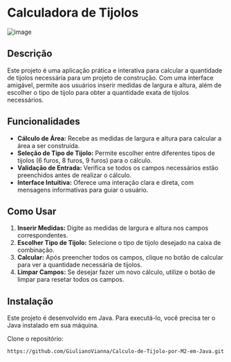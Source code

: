 # Calculadora de Tijolos

![image](https://github.com/GiulianoVianna/Calculo-de-Tijolo-por-M2-em-Java/assets/101942554/5eef5362-f58c-4ce6-9123-fddf6b33aad0)


## Descrição

Este projeto é uma aplicação prática e interativa para calcular a quantidade de tijolos necessária para um projeto de construção. Com uma interface amigável, permite aos usuários inserir medidas de largura e altura, além de escolher o tipo de tijolo para obter a quantidade exata de tijolos necessários.

## Funcionalidades

- **Cálculo de Área:** Recebe as medidas de largura e altura para calcular a área a ser construída.
- **Seleção de Tipo de Tijolo:** Permite escolher entre diferentes tipos de tijolos (6 furos, 8 furos, 9 furos) para o cálculo.
- **Validação de Entrada:** Verifica se todos os campos necessários estão preenchidos antes de realizar o cálculo.
- **Interface Intuitiva:** Oferece uma interação clara e direta, com mensagens informativas para guiar o usuário.

## Como Usar

1. **Inserir Medidas:** Digite as medidas de largura e altura nos campos correspondentes.
2. **Escolher Tipo de Tijolo:** Selecione o tipo de tijolo desejado na caixa de combinação.
3. **Calcular:** Após preencher todos os campos, clique no botão de calcular para ver a quantidade necessária de tijolos.
4. **Limpar Campos:** Se desejar fazer um novo cálculo, utilize o botão de limpar para resetar todos os campos.

## Instalação

Este projeto é desenvolvido em Java. Para executá-lo, você precisa ter o Java instalado em sua máquina.

Clone o repositório:

```bash
https://github.com/GiulianoVianna/Calculo-de-Tijolo-por-M2-em-Java.git



